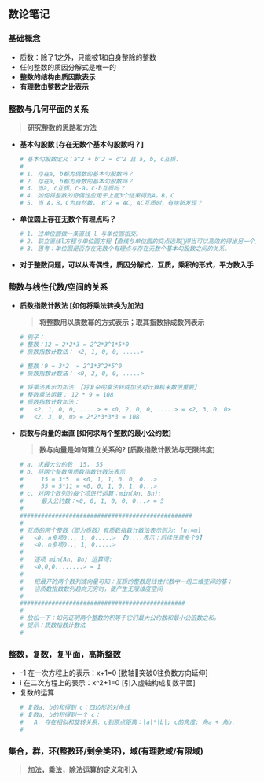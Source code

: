 ## **数论笔记**

### **基础概念**
- 质数：除了1之外，只能被1和自身整除的整数
- 任何整数的质因分解式是唯一的
- **整数的结构由质因数表示**
- **有理数由整数之比表示**

### **整数与几何平面的关系**
> **研究整数的思路和方法**
- **基本勾股数 [存在无数个基本勾股数吗？]**
	```sh
	# 基本勾股数定义：a^2 + b^2 = c^2 且 a, b, c互质.
	# 
	# 1. 存在a, b都为偶数的基本勾股数吗？
	# 2. 存在a, b都为奇数的基本勾股数吗？
	# 3. 当a, c互质，c-a，c-b互质吗？
	# 4. 如何将整数的奇偶性应用于上面3个结果得到A，B，C
	# 5. 当 A，B，C为自然数， B^2 = AC, AC互质时，有啥新发现？
	```
- **单位圆上存在无数个有理点吗？**
	```sh
	# 1. 过单位圆做一条直线 l 与单位圆相交。
	# 2. 联立直线l方程与单位圆方程【直线与单位圆的交点选取得当可以高效的得出另一个交点表达式】。
	# 3. 思考：单位圆是否存在无数个有理点与存在无数个基本勾股数之间的关系。
	```

- **对于整数问题，可以从奇偶性，质因分解式，互质，乘积的形式，平方数入手**

### **整数与线性代数/空间的关系**
- **质数指数计数法 [如何将乘法转换为加法]**
	> **将整数用以质数幂的方式表示；取其指数排成数列表示**
	```sh
	# 例子：
	# 整数：12 = 2*2*3 = 2^2*3^1*5*0
	# 质数指数计数法： <2, 1, 0, 0, .....>

	# 整数：9 = 3*2  = 2^1*3^2*5^0
	# 质数指数计数法： <0, 2, 0, 0, .....>

	# 将乘法表示为加法 【将复杂的乘法转成加法对计算机来数很重要】
	# 整数乘法运算： 12 * 9 = 108
	# 质数指数计数加法：
	#	<2, 1, 0, 0, .....> + <0, 2, 0, 0, .....> = <2, 3, 0, 0>
	#   <2, 3, 0, 0> = 2*2*3*3*3 = 108
	```
- **质数与向量的垂直 [如何求两个整数的最小公约数]**
	> **数与向量是如何建立关系的? [质数指数计数法与无限纬度]**

	```sh
	# a. 求最大公约数  15， 55
	# b. 将两个整数用质数指数计数法表示
	#	  15 = 3*5  = <0, 1, 1, 0, 0, 0...> 
	#	  55 = 5*11 = <0, 0, 1, 0, 1, 0...> 
	# c. 对两个数列的每个项进行运算：min(An, Bn);
	#	  最大公约数：<0, 0, 1, 0, 0, 0...> = 5
	# 
	#################################################
	#
	# 互质的两个整数（即为质数）有质数指数计数法表示则为: [n!=m]
	#	<0..n多项0.., 1, 0.....> 【0....表示：后续任意多个0】 
	#	<0..m多项0.., 1, 0.....>  
	#
	#	逐项 min(An, Bn) 运算得: 
	#	<0,0,0........> = 1
	#
	#	把最开的两个数列成向量可知：互质的整数是线性代数中一组二维空间的基；
	#	当质数指数数列趋向无穷时，便产生无限维度空间
	#
	###############################################
	#
	# 放松一下：如何证明两个整数的积等于它们最大公约数和最小公倍数之和。
	# 提示：质数指数计数法
	# 
	```

### **整数，复数，复平面，高斯整数**

-  -1 在一次方程上的表示：x+1=0	   [数轴突破0往负数方向延伸]
-   i 在二次方程上的表示：x^2+1=0  [引入虚轴构成复数平面]
- 复数的运算
	```sh
	# 复数a, b的和得到 c：四边形的对角线
	# 复数a, b的积得到一个 c：
	# 	A. 存在相似和旋转关系. c到原点距离：|a|*|b|; c的角度: 角a + 角b.
	#
	```
 
### **集合，群，环(整数环/剩余类环)，域(有理数域/有限域)**
> **加法，乘法，除法运算的定义和引入**
